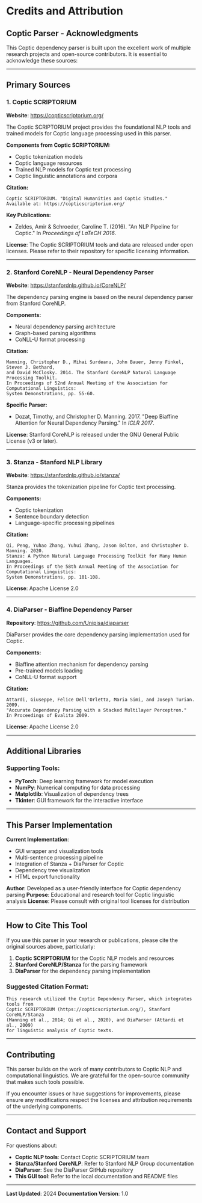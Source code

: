 # Credits and Attribution

## Coptic Parser - Acknowledgments

This Coptic dependency parser is built upon the excellent work of multiple research projects and open-source contributors. It is essential to acknowledge these sources:

---

## Primary Sources

### 1. **Coptic SCRIPTORIUM**
**Website**: https://copticscriptorium.org/

The Coptic SCRIPTORIUM project provides the foundational NLP tools and trained models for Coptic language processing used in this parser.

**Components from Coptic SCRIPTORIUM:**
- Coptic tokenization models
- Coptic language resources
- Trained NLP models for Coptic text processing
- Coptic linguistic annotations and corpora

**Citation:**
```
Coptic SCRIPTORIUM. "Digital Humanities and Coptic Studies."
Available at: https://copticscriptorium.org/
```

**Key Publications:**
- Zeldes, Amir & Schroeder, Caroline T. (2016). "An NLP Pipeline for Coptic."
  In *Proceedings of LaTeCH 2016*.

**License**: The Coptic SCRIPTORIUM tools and data are released under open licenses.
Please refer to their repository for specific licensing information.

---

### 2. **Stanford CoreNLP - Neural Dependency Parser**
**Website**: https://stanfordnlp.github.io/CoreNLP/

The dependency parsing engine is based on the neural dependency parser from Stanford CoreNLP.

**Components:**
- Neural dependency parsing architecture
- Graph-based parsing algorithms
- CoNLL-U format processing

**Citation:**
```
Manning, Christopher D., Mihai Surdeanu, John Bauer, Jenny Finkel, Steven J. Bethard,
and David McClosky. 2014. The Stanford CoreNLP Natural Language Processing Toolkit.
In Proceedings of 52nd Annual Meeting of the Association for Computational Linguistics:
System Demonstrations, pp. 55-60.
```

**Specific Parser:**
- Dozat, Timothy, and Christopher D. Manning. 2017.
  "Deep Biaffine Attention for Neural Dependency Parsing."
  In *ICLR 2017*.

**License**: Stanford CoreNLP is released under the GNU General Public License (v3 or later).

---

### 3. **Stanza - Stanford NLP Library**
**Website**: https://stanfordnlp.github.io/stanza/

Stanza provides the tokenization pipeline for Coptic text processing.

**Components:**
- Coptic tokenization
- Sentence boundary detection
- Language-specific processing pipelines

**Citation:**
```
Qi, Peng, Yuhao Zhang, Yuhui Zhang, Jason Bolton, and Christopher D. Manning. 2020.
Stanza: A Python Natural Language Processing Toolkit for Many Human Languages.
In Proceedings of the 58th Annual Meeting of the Association for Computational Linguistics:
System Demonstrations, pp. 101-108.
```

**License**: Apache License 2.0

---

### 4. **DiaParser - Biaffine Dependency Parser**
**Repository**: https://github.com/Unipisa/diaparser

DiaParser provides the core dependency parsing implementation used for Coptic.

**Components:**
- Biaffine attention mechanism for dependency parsing
- Pre-trained models loading
- CoNLL-U format support

**Citation:**
```
Attardi, Giuseppe, Felice Dell'Orletta, Maria Simi, and Joseph Turian. 2009.
"Accurate Dependency Parsing with a Stacked Multilayer Perceptron."
In Proceedings of Evalita 2009.
```

**License**: Apache License 2.0

---

## Additional Libraries

### Supporting Tools:
- **PyTorch**: Deep learning framework for model execution
- **NumPy**: Numerical computing for data processing
- **Matplotlib**: Visualization of dependency trees
- **Tkinter**: GUI framework for the interactive interface

---

## This Parser Implementation

**Current Implementation**:
- GUI wrapper and visualization tools
- Multi-sentence processing pipeline
- Integration of Stanza + DiaParser for Coptic
- Dependency tree visualization
- HTML export functionality

**Author**: Developed as a user-friendly interface for Coptic dependency parsing
**Purpose**: Educational and research tool for Coptic linguistic analysis
**License**: Please consult with original tool licenses for distribution

---

## How to Cite This Tool

If you use this parser in your research or publications, please cite the original sources above, particularly:

1. **Coptic SCRIPTORIUM** for the Coptic NLP models and resources
2. **Stanford CoreNLP/Stanza** for the parsing framework
3. **DiaParser** for the dependency parsing implementation

### Suggested Citation Format:
```
This research utilized the Coptic Dependency Parser, which integrates tools from
Coptic SCRIPTORIUM (https://copticscriptorium.org/), Stanford CoreNLP/Stanza
(Manning et al., 2014; Qi et al., 2020), and DiaParser (Attardi et al., 2009)
for linguistic analysis of Coptic texts.
```

---

## Contributing

This parser builds on the work of many contributors to Coptic NLP and computational linguistics.
We are grateful for the open-source community that makes such tools possible.

If you encounter issues or have suggestions for improvements, please ensure any modifications
respect the licenses and attribution requirements of the underlying components.

---

## Contact and Support

For questions about:
- **Coptic NLP tools**: Contact Coptic SCRIPTORIUM team
- **Stanza/Stanford CoreNLP**: Refer to Stanford NLP Group documentation
- **DiaParser**: See the DiaParser GitHub repository
- **This GUI tool**: Refer to the local documentation and README files

---

**Last Updated**: 2024
**Documentation Version**: 1.0
